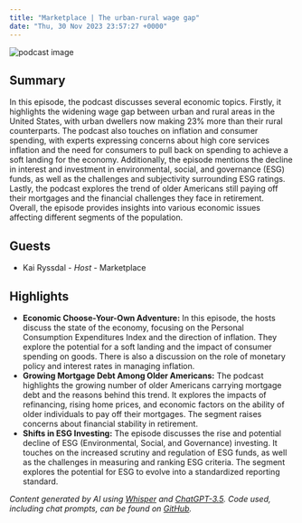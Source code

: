 ```yaml
---
title: "Marketplace | The urban-rural wage gap"
date: "Thu, 30 Nov 2023 23:57:27 +0000"
---
```


![podcast image](https://www.marketplace.org/wp-content/uploads/2019/05/MP_show-1.png)

## Summary

In this episode, the podcast discusses several economic topics. Firstly, it highlights the widening wage gap between urban and rural areas in the United States, with urban dwellers now making 23% more than their rural counterparts. The podcast also touches on inflation and consumer spending, with experts expressing concerns about high core services inflation and the need for consumers to pull back on spending to achieve a soft landing for the economy. Additionally, the episode mentions the decline in interest and investment in environmental, social, and governance (ESG) funds, as well as the challenges and subjectivity surrounding ESG ratings. Lastly, the podcast explores the trend of older Americans still paying off their mortgages and the financial challenges they face in retirement. Overall, the episode provides insights into various economic issues affecting different segments of the population.

## Guests

- Kai Ryssdal - _Host_ - Marketplace

## Highlights

- **Economic Choose-Your-Own Adventure:** In this episode, the hosts discuss the state of the economy, focusing on the Personal Consumption Expenditures Index and the direction of inflation. They explore the potential for a soft landing and the impact of consumer spending on goods. There is also a discussion on the role of monetary policy and interest rates in managing inflation.
- **Growing Mortgage Debt Among Older Americans:** The podcast highlights the growing number of older Americans carrying mortgage debt and the reasons behind this trend. It explores the impacts of refinancing, rising home prices, and economic factors on the ability of older individuals to pay off their mortgages. The segment raises concerns about financial stability in retirement.
- **Shifts in ESG Investing:** The episode discusses the rise and potential decline of ESG (Environmental, Social, and Governance) investing. It touches on the increased scrutiny and regulation of ESG funds, as well as the challenges in measuring and ranking ESG criteria. The segment explores the potential for ESG to evolve into a standardized reporting standard.

_Content generated by AI using [Whisper](https://openai.com/research/whisper) and [ChatGPT-3.5](https://openai.com/blog/chatgpt). Code used, including chat prompts, can be found on [GitHub](https://github.com/dustinbrownman/podcast-parser/blob/main/app/functions.py)._
